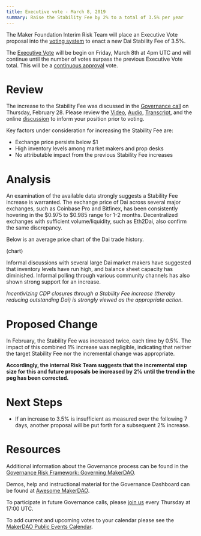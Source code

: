 ```yaml
---
title: Executive vote - March 8, 2019
summary: Raise the Stability Fee by 2% to a total of 3.5% per year
---
```

The Maker Foundation Interim Risk Team will place an Executive Vote proposal into the [voting system](https://vote.makerdao.com/) to enact a new Dai Stability Fee of 3.5%.

The [Executive Vote](https://makerdao.com/en/faq/voting#why-do-i-have-to-have-mkr-to-vote)  will be begin on Friday, March 8th at 4pm UTC and will continue until the number of votes surpass the previous Executive Vote total. This will be a [continuous approval](https://blog.makerdao.com/makerdao-governance-risk-framework-part-3/) vote.

# Review

The increase to the Stability Fee was discussed in the [Governance call](https://www.youtube.com/watch?v=x0D39p2lNBc) on Thursday, February 28. Please review the [Video](https://www.youtube.com/watch?v=x0D39p2lNBc), [Audio](https://soundcloud.com/makerdao/ep-24-governance-and-risk-meeting?in=makerdao/sets/governance-and-risk), [Transcript](https://community-development.makerdao.com/governance/governance-and-risk-meetings/transcripts), and the online [discussion](https://www.reddit.com/r/mkrgov/comments/aw7toy/are_there_arguments_for_a_stability_fee_increase/) to inform your position prior to voting.

Key factors under consideration for increasing the Stability Fee are:

* Exchange price persists below $1
* High inventory levels among market makers and prop desks
* No attributable impact from the previous Stability Fee increases

# Analysis

An examination of the available data strongly suggests a Stability Fee increase is warranted. The exchange price of Dai across several major exchanges, such as Coinbase Pro and Bitfinex, has been consistently hovering in the $0.975 to $0.985 range for 1-2 months. Decentralized exchanges with sufficient volume/liquidity, such as Eth2Dai, also confirm the same discrepancy.

Below is an average price chart of the Dai trade history.

(chart)

Informal discussions with several large Dai market makers have suggested that inventory levels have run high, and balance sheet capacity has diminished. Informal polling through various community channels has also shown strong support for an increase.

_Incentivizing CDP closures through a Stability Fee increase (thereby reducing outstanding Dai) is strongly viewed as the appropriate action._

# Proposed Change

In February, the Stability Fee was increased twice, each time by 0.5%. The impact of this combined 1% increase was negligible, indicating that neither the target Stability Fee nor the incremental change was appropriate.

**Accordingly, the internal Risk Team suggests that the incremental step size for this and future proposals be increased by 2% until the trend in the peg has been corrected.**

# Next Steps

* If an increase to 3.5% is insufficient as measured over the following 7 days, another proposal will be put forth for a subsequent 2% increase.

# Resources 

Additional information about the Governance process can be found in the [Governance Risk Framework: Governing MakerDAO](https://blog.makerdao.com/makerdao-governance-risk-framework-part-3/).

Demos, help and instructional material for the Governance Dashboard can be found at [Awesome MakerDAO](https://github.com/makerdao/awesome-makerdao#voting).

To participate in future Governance calls, please [join us](https://www.reddit.com/r/MakerDAO/comments/8xvsiy/new_weekly_meetings_schedule/) every Thursday at 17:00 UTC.

To add current and upcoming votes to your calendar please see the [MakerDAO Public Events Calendar](https://calendar.google.com/calendar/embed?src=makerdao.com_3efhm2ghipksegl009ktniomdk%40group.calendar.google.com&ctz=America%2FLos_Angeles).  